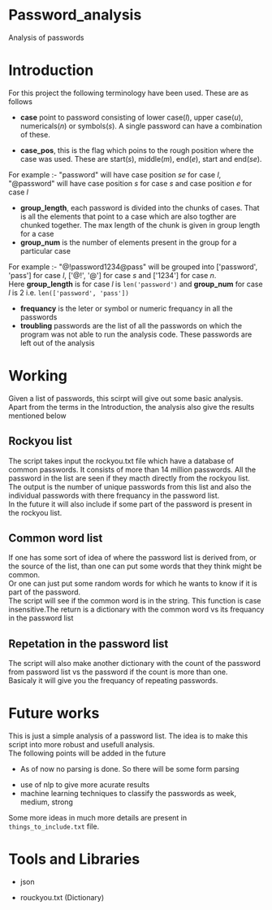 # Password_analysis
Analysis of passwords

# Introduction
For this project the following terminology have been used. These are as follows<br>
* <b>case</b> point to password consisting of lower case(<i>l</i>), upper case(<i>u</i>), numericals(<i>n</i>) or symbols(<i>s</i>). A single password can have a combination of these.
+ <b>case_pos</b>, this is the flag which poins to the rough position where the case was used. These are start(<i>s</i>), middle(<i>m</i>), end(<i>e</i>), start and end(<i>se</i>).<br>

For example :- "password" will have case position <i>se</i> for case <i>l</i>, "@password" will have case position <i>s</i> for case <i>s</i> and case position <i>e</i> for case <i>l</i>

+ <b>group_length</b>, each password is divided into the chunks of cases. That is all the elements that point to a case which are also togther are chunked together. The max length of the chunk is given in group length for a case
+ <b>group_num</b> is the number of elements present in the group for a particular case<br>

For example :- "@!password1234@pass" will be grouped into ['password', 'pass'] for case <i>l</i>, ['@!', '@'] for case <i>s</i> and ['1234'] for case <i>n</i>.<br>
Here <b>group_length</b> is for case <i>l</i> is `len('password')` and <b>group_num</b> for case <i>l</i> is 2 i.e. `len(['password', 'pass'])`<br>

+ <b>frequancy</b> is the leter or symbol or numeric frequancy in all the passwords
+ <b>troubling</b> passwords are the list of all the passwords on which the program was not able to run the analysis code. These passwords are left out of the analysis

# Working
Given a list of passwords, this scirpt will give out some basic analysis.<br> 
Apart from the terms in the Introduction, the analysis also give the results mentioned below<br>

## Rockyou list
The script takes input the rockyou.txt file which have a database of common passwords. It consists of more than 14 million passwords. All the password in the list are seen if they macth directly from the rockyou list.<br>
The output is the number of unique passwords from this list and also the individual passwords with there frequancy in the password list.<br>
In the future it will also include if some part of the password is present in the rockyou list.<br>

## Common word list
If one has some sort of idea of where the password list is derived from, or the source of the list, than one can put some words that they think might be common.<br>
Or one can just put some random words for which he wants to know if it is part of the password.<br>
The script will see if the common word is in the string. This function is case insensitive.The return is a dictionary with the common word vs its frequancy in the password list<br>

## Repetation in the password list
The script will also make another dictionary with the count of the password from password list vs the password if the count is more than one.<br>
Basicaly it will give you the frequancy of repeating passwords.<br>

# Future works
This is just a simple analysis of a password list. The idea is to make this script into more robust and usefull analysis.<br>
The following points will be added in the future
* As of now no parsing is done. So there will be some form parsing
+ use of nlp to give more acurate results
+ machine learning techniques to classify the passwords as week, medium, strong

Some more ideas in much more details are present in `things_to_include.txt` file.<br>

# Tools and Libraries
* json
+ rouckyou.txt (Dictionary)
